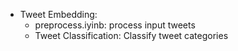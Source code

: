 - Tweet Embedding:
  + preprocess.iyinb: process input tweets
  + Tweet Classification: Classify tweet categories
